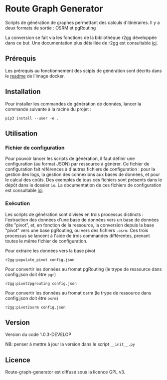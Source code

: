 # Route Graph Generator

Scripts de génération de graphes permettant des calculs d'itinéraires.
Il y a deux formats de sortie : OSRM et pgRouting

La conversion se fait via les fonctions de la bibliothèque r2gg développée dans ce but. Une documentation plus détaillée de r2gg est consultable [ici](r2gg).

## Prérequis
Les prérequis au fonctionnement des scipts de génération sont décrits dans le [readme](docker) de l'image docker.

## Installation
Pour installer les commandes de génération de données, lancer la commande suivante à la racine du projet :
```
pip3 install --user -e .
```

## Utilisation

### Fichier de configuration
Pour pouvoir lancer les scripts de génération, il faut définir une configuration (au format JSON) par ressource à générer. Ce fichier de configuration fait références à d'autres fichiers de configuration : pour la gestion des logs, la gestion des connexions aux bases de données, et pour le calcul des coûts.
Des exemples de tous ces fichiers sont présents dans le dépôt dans le dossier `io`.
La documentation de ces fichiers de configuration est consultable [ici](io).

### Exécution
Les scripts de génération sont divisés en trois processus distincts : l'extraction des données d'une base de données vers un base de données dite "pivot", et, en fonction de la ressource, la conversion depuis la base "pivot" vers une base pgRouting, ou vers des fichiers `.osrm`.
Ces trois processus se lancent à l'aide de trois commandes différentes, prenant toutes le même fichier de configuration.

Pour extraire les données vers la base pivot
```
r2gg:populate_pivot config.json
```
Pour convertir les données au fromat pgRouting (le trype de ressource dans config.json doit être `pgr`)
```
r2gg:pivot2pgrouting config.json
```
Pour convertir les données au fromat osrm (le trype de ressource dans config.json doit être `osrm`)
```
r2gg:pivot2osrm config.json
```
## Version 

Version du code 1.0.3-DEVELOP

NB: penser à mettre à jour la version dans le script `__init__.py`

## Licence 

Route-graph-generator est diffusé sous la licence GPL v3. 
